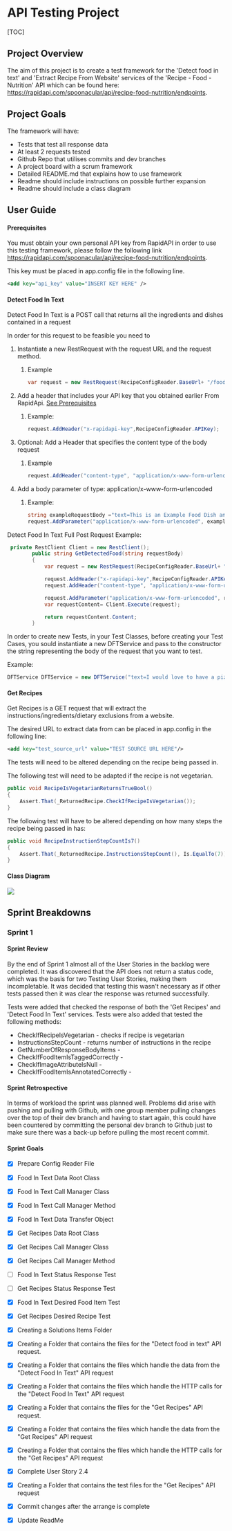 # API Testing Project
[TOC]

## Project Overview 
The aim of this project is to create a test framework for the 'Detect food in text' and 'Extract Recipe From Website' services of the 'Recipe - Food - Nutrition' API which can be found here: https://rapidapi.com/spoonacular/api/recipe-food-nutrition/endpoints. 



## Project Goals
The framework will have:

* Tests that test all response data
* At least 2 requests tested
* Github Repo that utilises commits and dev branches
* A project board with a scrum framework
* Detailed README.md that explains how to use framework
* Readme should include instructions on possible further expansion
* Readme should include a class diagram



## User Guide

#### Prerequisites

You must obtain your own personal API key from RapidAPI in order to use this testing framework, please follow the following link https://rapidapi.com/spoonacular/api/recipe-food-nutrition/endpoints. 

This key must be placed in app.config file in the following line. 

```xml
<add key="api_key" value="INSERT KEY HERE" />
```

#### Detect Food In Text

Detect Food In Text is a POST call that returns all the ingredients and dishes contained in a request 

In order for this request to be feasible you need to  

1. Instantiate a new RestRequest with the request URL and the request method. 

   1. Example

      ```csharp
      var request = new RestRequest(RecipeConfigReader.BaseUrl+ "/food/detect", Method.POST);
      ```


2. Add a header that includes your API key that you obtained earlier From RapidApi. [See Prerequisites](####Prerequisites)  

   1. Example:

      ```csharp
      request.AddHeader("x-rapidapi-key",RecipeConfigReader.APIKey);
      ```

      

3. Optional: Add a Header that specifies the content type of the body request

   1. Example

      ```csharp
      request.AddHeader("content-type", "application/x-www-form-urlencoded")
      ```

1. Add a body parameter of type: application/x-www-form-urlencoded
   1. Example:
   
        ```csharp 
        string exampleRequestBody ="text=This is an Example Food Dish and an Example Food Ingredient"
        request.AddParameter("application/x-www-form-urlencoded", exampleRequestBody, ParameterType.RequestBody})
        ```


Detect Food In Text Full Post Request Example:

```csharp
 private RestClient Client = new RestClient();
        public string GetDetectedFood(string requestBody)
        {
            var request = new RestRequest(RecipeConfigReader.BaseUrl+ "/food/detect", Method.POST);

            request.AddHeader("x-rapidapi-key",RecipeConfigReader.APIKey);
            request.AddHeader("content-type", "application/x-www-form-urlencoded");

            request.AddParameter("application/x-www-form-urlencoded", requestBody,ParameterType.RequestBody);
            var requestContent= Client.Execute(request);

            return requestContent.Content;
        }
```

In order to create new Tests, in your Test Classes, before creating your Test Cases, you sould instantiate a new DFTService and pass to the constructor the string representing the body of the request that you want to test.

Example:

```csharp
DFTService DFTService = new DFTService("text=I would love to have a pizza with some mushrooms");
```

#### Get Recipes

Get Recipes is a GET request that will extract the instructions/ingredients/dietary exclusions from a website.

The desired URL to extract data from can be placed in app.config  in the following line:

```xml
<add key="test_source_url" value="TEST SOURCE URL HERE"/>
```



The tests will need to be altered depending on the recipe being passed in.

The following test will need to be adapted if the recipe is not vegetarian.

```c#
public void RecipeIsVegetarianReturnsTrueBool()
{
	Assert.That(_ReturnedRecipe.CheckIfRecipeIsVegetarian());
}
```

The following test will have to be altered depending on how many steps the recipe being passed in has:

```c#
public void RecipeInstructionStepCountIs7()
{
    Assert.That(_ReturnedRecipe.InstructionsStepCount(), Is.EqualTo(7));
}
```



#### Class Diagram

![](https://github.com/GCarrell\API-Testing-Project\RecipeAPI_TestingFramework\RecipeAPI_TestingFramework\Images\ClassDiagram.png)



## Sprint Breakdowns

### Sprint 1
#### Sprint Review
By the end of Sprint 1 almost all of the User Stories in the backlog were completed. It was discovered that the API does not return a status code, which was the basis for two Testing User Stories, making them incompletable. It was decided that testing this wasn't necessary as if other tests passed then it was clear the response was returned successfully.

Tests were added that checked the response of both the 'Get Recipes' and 'Detect Food In Text' services. Tests were also added that tested the following methods:

* CheckIfRecipeIsVegetarian - checks if recipe is vegetarian
* InstructionsStepCount - returns number of instructions in the recipe
* GetNumberOfResponseBodyItems - 
* CheckIfFoodItemIsTaggedCorrectly - 
* CheckIfImageAttributeIsNull - 
* CheckIfFoodItemIsAnnotatedCorrectly -  

#### Sprint Retrospective
In terms of workload the sprint was planned well. Problems did arise with pushing and pulling with Github, with one group member pulling changes over the top of their dev branch and having to start again, this could have been countered by committing the personal dev branch to Github just to make sure there was a back-up before pulling the most recent commit.
#### Sprint Goals
  - [x] Prepare Config Reader File
  - [x] Food In Text Data Root Class
  - [x] Food In Text Call Manager Class
  - [x] Food In Text Call Manager Method
  - [x] Food In Text Data Transfer Object
  - [x] Get Recipes Data Root Class
  - [x] Get Recipes Call Manager Class
  - [x] Get Recipes Call Manager Method
  - [ ] Food In Text Status Response Test
  - [ ] Get Recipes Status Response Test
  - [x] Food In Text Desired Food Item Test
  - [x] Get Recipes Desired Recipe Test
  - [x] Creating a Solutions Items Folder
  - [x] Creating a Folder that contains the files for the "Detect food in text" API request.
  - [x] Creating a Folder that contains the files which handle the data from the "Detect Food In Text" API request
  - [x] Creating a Folder that contains the files which handle the HTTP calls for the "Detect Food In Text" API request
  - [x] Creating a Folder that contains the files for the "Get Recipes" API request.
  - [x] Creating a Folder that contains the files which handle the data from the "Get Recipes" API request
  - [x] Creating a Folder that contains the files which handle the HTTP calls for the "Get Recipes" API request
  - [x] Complete User Story 2.4
  - [x] Creating a Folder that contains the test files for the "Get Recipes" API request
  - [x]  Commit changes  after the arrange is complete
  - [x] Update ReadMe




